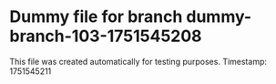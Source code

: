 # Dummy file for branch dummy-branch-103-1751545208

This file was created automatically for testing purposes.
Timestamp: 1751545211